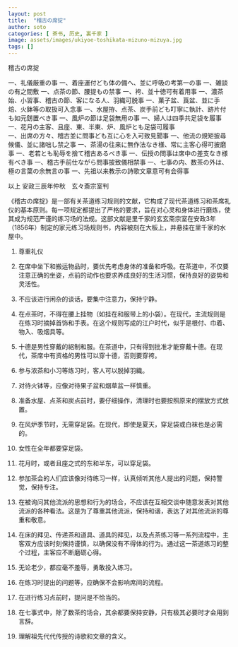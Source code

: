 ```yaml
---
layout: post
title:  "稽古の席掟"
author: soto
categories: [ 茶书, 历史, 裏千家 ]
image: assets/images/ukiyoe-toshikata-mizuno-mizuya.jpg
tags: []
---
```


稽古の席掟

一、礼儀厳重の事
一、着座運付ども体の備へ、並に呼吸の考第一の事
一、雑談の有之間敷
一、点茶の節、腰提もの禁事
一、袴、並十徳可有着用事
一、濃茶始、小習事、稽古の節、客になる人、羽織可脱事
一、菓子盆、莨盆、並に手焙、火鉢等の取扱可入念事
一、水屋拵、点茶、炭手前ども叮寧に執計、跡片付も如元錺置べき事
一、風炉の節は足袋無用の事
一、婦人は四季共足袋を履事
一、花月の主客、且座、東、半東、炉、風炉とも足袋可履事  
一、出席の方々、稽古並に問事ども互に心を入可致見聞事
一、他流の規矩披尋候儀、並に諸咄し禁之事
一、茶湯の往来に無作法なき様、常に主客心得可披磨事
一、老若とも恥辱を捨て稽古あるべき事
一、伝授の問事は席中の差支なき様有べき事
一、稽古手前仕ながら問事披致儀相禁事
一、七事の内、数茶の外は、極の言葉の余無言の事
一、先祖以来教示の詩歌文章意可有会得事

以上
安政三辰年仲秋　玄々斎宗室判


《稽古の席掟》是一部有关茶道练习规则的文献，它构成了现代茶道练习和茶席礼仪的基本原则。每一项规定都提出了严格的要求，旨在对心灵和身体进行磨炼，使其成为规范严谨的练习场的法规。这部文献是里千家的玄玄斋宗室在安政3年（1856年）制定的家元练习场规则书，内容被刻在大板上，并悬挂在里千家的水屋中。

1. 尊重礼仪

2. 在席中坐下和搬运物品时，要优先考虑身体的准备和呼吸。在茶道中，不仅要注意正确的坐姿，点前的动作也要求养成良好的生活习惯，保持良好的姿势和灵活性。

3. 不应该进行闲杂的谈话，要集中注意力，保持宁静。

4. 在点茶时，不得在腰上挂物（如挂在和服带上的小袋）。在现代，主流规则是在练习时摘掉首饰和手表。在这个规则写成的江户时代，似乎是根付、巾着、物入、吸烟具等。

5. 十德是男性穿戴的絽制和服。在茶道中，只有得到批准才能穿戴十德。在现代，茶席中有资格的男性可以穿十德，否则要穿袴。

6. 参与浓茶和小习等练习时，客人可以脱掉羽織。

7. 对待火钵等，应像对待果子盆和烟草盆一样慎重。

8. 准备水屋、点茶和炭点前时，要仔细操作，清理时也要按照原来的摆放方式放置。

9. 在风炉季节时，无需穿足袋。在现代，即使是夏天，穿足袋或白袜也是必需的。

10. 女性在全年都要穿足袋。

11. 花月时，或者且座之式的东和半东，可以穿足袋。

12. 参加茶会的人们应该像对待练习一样，认真倾听其他人提出的问题，保持警觉，保持专注。

13. 在被询问其他流派的思想和行为的场合，不应该在互相交谈中随意发表对其他流派的各种看法。这是为了尊重其他流派，保持和谐，表达了对其他流派的尊重和敬意。

14. 在床的拜见、传递茶和道具、道具的拜见，以及点茶练习等一系列流程中，主客双方应该时刻保持谨慎，以确保没有不得体的行为。通过这一茶道练习的整个过程，主客应不断磨砺心得。

15. 无论老少，都应毫不羞辱，勇敢投入练习。

16. 在练习时提出的问题等，应确保不会影响席间的流程。

17. 在进行练习点前时，提问是不恰当的。

18. 在七事式中，除了数茶的场合，其余都要保持安静，只有极其必要时才会用到言辞。

19. 理解祖先代代传授的诗歌和文章的含义。
